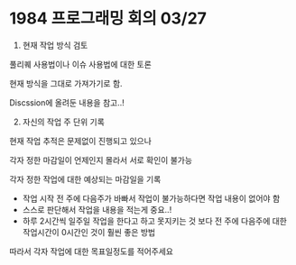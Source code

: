 # 1984 프로그래밍 회의 03/27

1. 현재 작업 방식 검토

풀리퀘 사용법이나 이슈 사용법에 대한 토론

현재 방식을 그대로 가져가기로 함.

Discssion에 올려둔 내용을 참고..!

2. 자신의 작업 주 단위 기록

현재 작업 추적은 문제없이 진행되고 있으나

각자 정한 마감일이 언제인지 몰라서 서로 확인이 불가능

각자 정한 작업에 대한 예상되는 마감일을 기록 

* 작업 시작 전 주에 다음주가 바빠서 작업이 불가능하다면 작업 내용이 없어야 함
* 스스로 판단해서 작업을 내용을 적는게 중요..!
* 하루 2시간씩 일주일 작업을 한다고 하고 못지키는 것 보다 전 주에 다음주에 대한 작업시간이 0시간인 것이 훨씬 좋은 방법

따라서 각자 작업에 대한 목표일정도를 적어주세요

